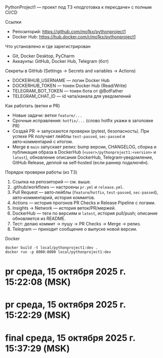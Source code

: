 PythonProject1 — проект под ТЗ «подготовка к пересдаче» с полным CI/CD

Ссылки
- Репозиторий: https://github.com/mo1kx/pythonproject1
- Docker Hub: https://hub.docker.com/r/mo1kx/pythonproject1

Что установлено и где зарегистрирован
- Git, Docker Desktop, PyCharm
- Аккаунты: GitHub, Docker Hub, Telegram (бот)

Секреты в GitHub (Settings → Secrets and variables → Actions)
- DOCKERHUB_USERNAME — логин Docker Hub
- DOCKERHUB_TOKEN — токен Docker Hub (Read/Write)
- TELEGRAM_BOT_TOKEN — токен бота от @BotFather
- TELEGRAM_CHAT_ID — id чата/канала для уведомлений

Как работать (ветки и PR)
- Новые задачи: ветки `feature/...`
- Срочные исправления: `hotfix/...` (слово hotfix укажи в заголовке PR)
- Создай PR → запускаются проверки (pytest, безопасность). При успехе PR получает лейблы `test-passed`, `sec-passed` и авто‑комментарий с итогом.
- Merge в `main` запускает релиз: bump версии, CHANGELOG, сборка и публикация образа в DockerHub (`<user>/pythonproject1:<version>` и `latest`), обновление описания DockerHub, Telegram‑уведомление, GitHub Release, деплой на self‑hosted (если раннер подключён).

Порядок проверки работы (из ТЗ)
1) Ссылка на репозиторий — см. выше.
2) .github/workflows — настроены `pr.yml` и `release.yml`.
3) Pull Request — авто‑лейблы (`feature`/`hotfix`, `test-passed`, `sec-passed`), авто‑комментарий, история коммитов.
4) Actions — история прогонов PR Checks и Release Pipeline с логами.
5) Insights → Network — история веток/PR/мержей.
6) DockerHub — теги по версиям и `latest`, история pull/push; описание обновляется из README.
7) Тест: делаю коммит → пушу → PR Checks → Merge → релиз.
8) Telegram — приходит сообщение о выпуске новой версии.

Docker
```
docker build -t local/pythonproject1:dev .
docker run -p 8000:8000 local/pythonproject1:dev
```
# pr среда, 15 октября 2025 г. 15:22:08 (MSK)
# pr среда, 15 октября 2025 г. 15:22:29 (MSK)
# final среда, 15 октября 2025 г. 15:37:29 (MSK)

